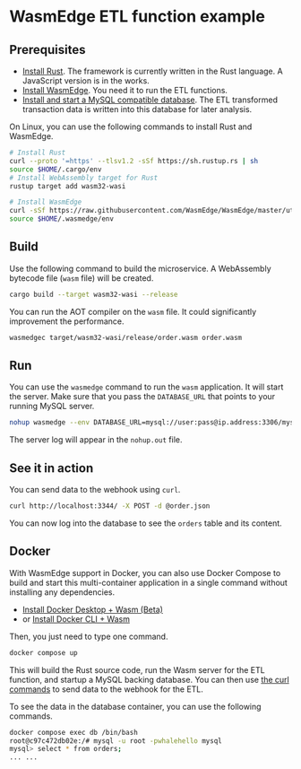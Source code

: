 # WasmEdge ETL function example

## Prerequisites

* [Install Rust](https://www.rust-lang.org/tools/install). The framework is currently written in the Rust language. A JavaScript version is in the works.
* [Install WasmEdge](https://wasmedge.org/book/en/quick_start/install.html). You need it to run the ETL functions.
* [Install and start a MySQL compatible database](https://dev.mysql.com/doc/mysql-installation-excerpt/8.0/en/). The ETL transformed transaction data is written into this database for later analysis.

On Linux, you can use the following commands to install Rust and WasmEdge.

```bash
# Install Rust
curl --proto '=https' --tlsv1.2 -sSf https://sh.rustup.rs | sh
source $HOME/.cargo/env
# Install WebAssembly target for Rust
rustup target add wasm32-wasi

# Install WasmEdge
curl -sSf https://raw.githubusercontent.com/WasmEdge/WasmEdge/master/utils/install.sh | bash -s -- -e all
source $HOME/.wasmedge/env
```

## Build

Use the following command to build the microservice. A WebAssembly bytecode file (`wasm` file) will be created.

```bash
cargo build --target wasm32-wasi --release
```

You can run the AOT compiler on the `wasm` file. It could significantly improvement the performance.

```bash
wasmedgec target/wasm32-wasi/release/order.wasm order.wasm
```

## Run

You can use the `wasmedge` command to run the `wasm` application. It will start the server. Make sure that you pass the `DATABASE_URL` that points to your running MySQL server.

```bash
nohup wasmedge --env DATABASE_URL=mysql://user:pass@ip.address:3306/mysql order.wasm 2>&1 &
```

The server log will appear in the `nohup.out` file.

## See it in action

You can send data to the webhook using `curl`.

```bash
curl http://localhost:3344/ -X POST -d @order.json
```

You can now log into the database to see the `orders` table and its content.

## Docker

With WasmEdge support in Docker, you can also use Docker Compose to build and start this multi-container application in a single command without installing any dependencies.

* [Install Docker Desktop + Wasm (Beta)](https://docs.docker.com/desktop/wasm/)
* or [Install Docker CLI + Wasm](https://github.com/chris-crone/wasm-day-na-22/tree/main/server)

Then, you just need to type one command.

```bash
docker compose up
```

This will build the Rust source code, run the Wasm server for the ETL function, and startup a MySQL backing database. You can then use [the curl commands](#see-it-in-action) to send data to the webhook for the ETL.

To see the data in the database container, you can use the following commands.

```bash
docker compose exec db /bin/bash 
root@c97c472db02e:/# mysql -u root -pwhalehello mysql
mysql> select * from orders;
... ...
```
